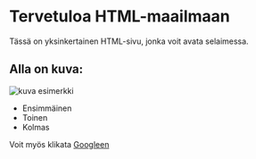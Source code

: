 # Tervetuloa HTML-maailmaan

Tässä on yksinkertainen HTML-sivu, jonka voit avata selaimessa.

## Alla on kuva:

![kuva esimerkki](kuva.png)

- Ensimmäinen
- Toinen
- Kolmas

Voit myös klikata [Googleen](https://google.com)